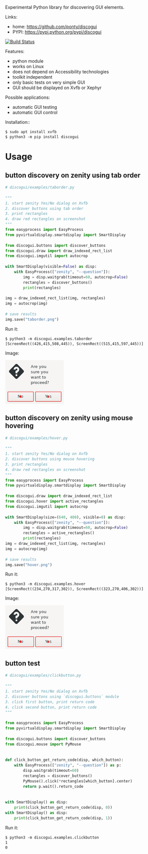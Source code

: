 Experimental Python library for discovering GUI elements.

Links:
 * home: https://github.com/ponty/discogui
 * PYPI: https://pypi.python.org/pypi/discogui

[![Build Status](https://travis-ci.org/ponty/discogui.svg?branch=master)](https://travis-ci.org/ponty/discogui)

Features:
 * python module
 * works on Linux
 * does not depend on Accessibility technologies
 * toolkit independent
 * only basic tests on very simple GUI
 * GUI should be displayed on Xvfb or Xephyr
 
Possible applications:
 * automatic GUI testing
 * automatic GUI control

Installation::
    
```console
$ sudo apt install xvfb
$ python3 -m pip install discogui
```

Usage
=====


button discovery on zenity using tab order
------------------------------------------

```py
# discogui/examples/taborder.py

"""
1. start zenity Yes/No dialog on Xvfb
2. discover buttons using tab order
3. print rectangles
4. draw red rectangles on screenshot
"""
from easyprocess import EasyProcess
from pyvirtualdisplay.smartdisplay import SmartDisplay

from discogui.buttons import discover_buttons
from discogui.draw import draw_indexed_rect_list
from discogui.imgutil import autocrop

with SmartDisplay(visible=False) as disp:
    with EasyProcess(["zenity", "--question"]):
        img = disp.waitgrab(timeout=60, autocrop=False)
        rectangles = discover_buttons()
        print(rectangles)

img = draw_indexed_rect_list(img, rectangles)
img = autocrop(img)

# save results
img.save("taborder.png")

```

<!-- embedme doc/gen/python3_-m_discogui.examples.taborder.txt -->
Run it:
```console
$ python3 -m discogui.examples.taborder
[ScreenRect((426,415,508,445)), ScreenRect((515,415,597,445))]
```

Image:

![](/doc/gen/taborder.png)


button discovery on zenity using mouse hovering
-----------------------------------------------

```py
# discogui/examples/hover.py

"""
1. start zenity Yes/No dialog on Xvfb
2. discover buttons using mouse hovering
3. print rectangles
4. draw red rectangles on screenshot
"""
from easyprocess import EasyProcess
from pyvirtualdisplay.smartdisplay import SmartDisplay

from discogui.draw import draw_indexed_rect_list
from discogui.hover import active_rectangles
from discogui.imgutil import autocrop

with SmartDisplay(size=(640, 480), visible=0) as disp:
    with EasyProcess(["zenity", "--question"]):
        img = disp.waitgrab(timeout=60, autocrop=False)
        rectangles = active_rectangles()
        print(rectangles)
img = draw_indexed_rect_list(img, rectangles)
img = autocrop(img)

# save results
img.save("hover.png")

```

<!-- embedme doc/gen/python3_-m_discogui.examples.hover.txt -->
Run it:
```console
$ python3 -m discogui.examples.hover
[ScreenRect((234,270,317,302)), ScreenRect((323,270,406,302))]
```


Image:

![](/doc/gen/hover.png)

button test
-----------

```py
# discogui/examples/clickbutton.py

"""
1. start zenity Yes/No dialog on Xvfb
2. discover buttons using `discogui.buttons` module
3. click first button, print return code
4. click second button, print return code
"""

from easyprocess import EasyProcess
from pyvirtualdisplay.smartdisplay import SmartDisplay

from discogui.buttons import discover_buttons
from discogui.mouse import PyMouse


def click_button_get_return_code(disp, which_button):
    with EasyProcess(["zenity", "--question"]) as p:
        disp.waitgrab(timeout=60)
        rectangles = discover_buttons()
        PyMouse().click(*rectangles[which_button].center)
        return p.wait().return_code


with SmartDisplay() as disp:
    print(click_button_get_return_code(disp, 0))
with SmartDisplay() as disp:
    print(click_button_get_return_code(disp, 1))

```

<!-- embedme doc/gen/python3_-m_discogui.examples.clickbutton.txt -->
Run it:
```console
$ python3 -m discogui.examples.clickbutton
1
0
```






